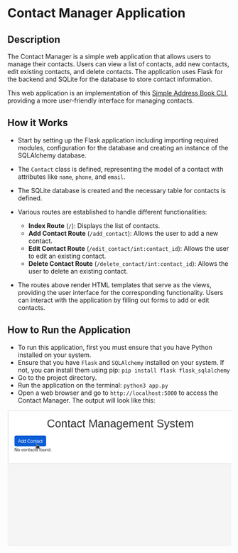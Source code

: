 # Contact Manager Application

## Description

The Contact Manager is a simple web application that allows users to manage their contacts. Users can view a list of contacts, add new contacts, edit existing contacts, and delete contacts. The application uses Flask for the backend and SQLite for the database to store contact information.

This web application is an implementation of this [Simple Address Book CLI](https://github.com/joj-macho/Pythological-Playground/tree/main/converter), providing a more user-friendly interface for managing contacts.

## How it Works

- Start by setting up the Flask application including importing required modules, configuration for the database and creating an instance of the SQLAlchemy database.

- The `Contact` class is defined, representing the model of a contact with attributes like `name`, `phone`, and `email`.

- The SQLite database is created and the necessary table for contacts is defined.

- Various routes are established to handle different functionalities:
    - **Index Route** (`/`): Displays the list of contacts.
    - **Add Contact Route** (`/add_contact`): Allows the user to add a new contact.
    - **Edit Contact Route** (`/edit_contact/int:contact_id`): Allows the user to edit an existing contact.
    - **Delete Contact Route** (`/delete_contact/int:contact_id`): Allows the user to delete an existing contact.

- The routes above render HTML templates that serve as the views, providing the user interface for the corresponding functionality. Users can interact with the application by filling out forms to add or edit contacts.

## How to Run the Application

- To run this application, first you must ensure that you have Python installed on your system.
- Ensure that you have `Flask` and `SQLAlchemy` installed on your system. If not, you can install them using pip: `pip install flask flask_sqlalchemy`
- Go to the project directory.
- Run the application on the terminal: `python3 app.py`
- Open a web browser and go to `http://localhost:5000` to access the Contact Manager. The output will look like this:

![Contact Output](output/contact-output.gif)